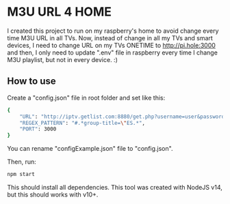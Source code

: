 # M3U URL 4 HOME
I created this project to run on my raspberry's home to avoid change every time M3U URL in all TVs.
Now, instead of change in all my TVs and smart devices, I need to change URL on my TVs ONETIME to http://pi.hole:3000 and then, I only need to update ".env" file in raspberry every time I change M3U playlist, but not in every device. :)

## How to use
Create a "config.json" file in root folder and set like this:
```sh
{
    "URL": "http://iptv.getlist.com:8880/get.php?username=user&password=pass&type=m3u_plus&output=mpegts",
    "REGEX_PATTERN": "#.*group-title=\"ES.*",
    "PORT": 3000
}
```
You can rename "configExample.json" file to "config.json".

Then, run:
```sh
npm start
```
This should install all dependencies.
This tool was created with NodeJS v14, but this should works with v10+.